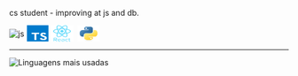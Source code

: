 cs student - improving at js and db.

<div style=display: inline_block>
<img align="center" alt="js" height="30" width="40" src="https://cdn.jsdelivr.net/gh/devicons/devicon@latest/icons/javascript/javascript-original.svg">
<img align="center" alt="ts" height="30" width="40" src="https://raw.githubusercontent.com/devicons/devicon/master/icons/typescript/typescript-plain.svg">
<img align="center" alt="react" height="30" width="40" src="https://github.com/devicons/devicon/blob/master/icons/react/react-original-wordmark.svg"/>&nbsp;
<img align="center" alt="python" height="30" width="40" src="https://github.com/devicons/devicon/blob/master/icons/python/python-original.svg"/>
</div>

<hr></hr>

<img width="380em" alt="Linguagens mais usadas" src="https://github-readme-stats.vercel.app/api/top-langs/?username=s2ddv&layout=compact&theme=dark"/>
